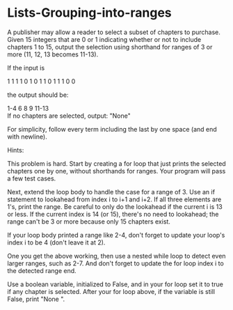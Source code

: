 # Lists-Grouping-into-ranges
A publisher may allow a reader to select a subset of chapters to purchase. Given 15 integers that are 0 or 1 indicating whether or not to include chapters 1 to 15, output the selection using shorthand for ranges of 3 or more (11, 12, 13 becomes 11-13).

If the input is

1 1 1 1 0 1 0 1 1 0 1 1 1 0 0

the output should be:

1-4 6 8 9 11-13  
If no chapters are selected, output: "None"

For simplicity, follow every term including the last by one space (and end with newline).

Hints:

This problem is hard. Start by creating a for loop that just prints the selected chapters one by one, without shorthands for ranges. Your program will pass a few test cases.

Next, extend the loop body to handle the case for a range of 3. Use an if statement to lookahead from index i to i+1 and i+2. If all three elements are 1's, print the range. Be careful to only do the lookahead if the current i is 13 or less. If the current index is 14 (or 15), there's no need to lookahead; the range can't be 3 or more because only 15 chapters exist.

If your loop body printed a range like 2-4, don't forget to update your loop's index i to be 4 (don't leave it at 2).

One you get the above working, then use a nested while loop to detect even larger ranges, such as 2-7. And don't forget to update the for loop index i to the detected range end.

Use a boolean variable, initialized to False, and in your for loop set it to true if any chapter is selected. After your for loop above, if the variable is still False, print "None ".
